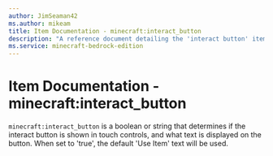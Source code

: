 ```yaml
---
author: JimSeaman42
ms.author: mikeam
title: Item Documentation - minecraft:interact_button
description: "A reference document detailing the 'interact button' item component"
ms.service: minecraft-bedrock-edition
---
```


# Item Documentation - minecraft:interact_button

`minecraft:interact_button` is a boolean or string that determines if the interact button is shown in touch controls, and what text is displayed on the button. When set to 'true', the default 'Use Item' text will be used.
